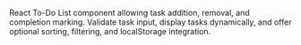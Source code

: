 React To-Do List component allowing task addition, removal, and completion marking. Validate task input, display tasks dynamically, and offer optional sorting, filtering, and localStorage integration.
